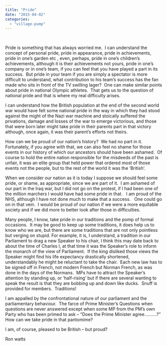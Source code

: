 ```yaml
---
title: "Pride"
date: "2015-04-02"
categories: 
  - "village-pump"
---
```


 

Pride is something that has always worried me.  I can understand the concept of personal pride, pride in appearance, pride in achievements, pride in one’s garden etc , even, perhaps, pride in one’s children’s achievements, although it is their achievements not yours, pride in one’s company or in one’s team, if you can feel that you have played a part in its success.  But pride in your team if you are simply a spectator is more difficult to understand, what contribution to his team’s success has the fan made who sits in front of the TV swilling lager?  One can make similar points about pride in national Olympic athletes.  That gets us to the question of national pride and that is where my real difficulty arises.

I can understand how the British population at the end of the second world war would have felt some national pride in the way in which they had stood against the might of the Nazi war machine and stoically suffered the privations, damage and losses of the war to emerge victorious, and those that were born later might take pride in their parents part in that victory although, once again, it was their parent’s efforts not theirs.

How can we be proud of our nation’s history?  We had no part in it.  Fortunately, if you agree with that, we can also feel no shame for those events in our history of which our ancestors should have been ashamed.  Of course to hold the entire nation responsible for the misdeeds of the past is unfair, it was an elite group that held power that ordered most of those events not the people, but to the rest of the world it was the ‘British’.

When we consider our nation as it is today I suppose we should feel some pride, or shame, as appropriate, since we are part of it.  I am ashamed of our part in the Iraq war, but I did not go on the protest, if I had been one of the million marchers I would have had some pride in that.   I am proud of the NHS, although I have not done much to make that a success.   One could go on in that vein.  I would be proud of our nation if we were a more equitable society and if we did more to better look after those in difficulties.

Many people, I know, take pride in our traditions and the pomp of formal occasions.  It may be good to keep up some traditions, it does help us to know who we are, but there are some traditions that are not only pointless but verging on stupid. For example, it is, I understand, a tradition in our Parliament to drag a new Speaker to his chair, I think this may date back to about the time of Charles I, at that time it was the Speaker’s role to inform the monarch of the view of Parliament.  If the king disliked those views the Speaker might find his life expectancy drastically shortened, understandably he might be reluctant to take the chair.  Each new law has to be signed off in French, not modern French but Norman French, as was done in the days of the Normans.  MPs have to attract the Speaker’s attention by standing up, or ‘half-rising’ but if there are several wanting to speak the result is that they are bobbing up and down like ducks.  Snuff is provided for members.  Traditions!

I am appalled by the confrontational nature of our parliament and the parliamentary behaviour.  The farce of Prime Minister’s Questions when questions are never answered except when some MP from the PM’s own Party who has been primed to ask – “Does the Prime Minister agree..........?”  How can we take pride in that pantomime?

I am, of course, pleased to be British – but proud?

Ron watts
